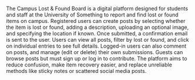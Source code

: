 The Campus Lost & Found Board is a digital platform designed for students and staff at the University of Something to report and find lost or found items on campus. Registered users can create posts by selecting whether the item is lost or found, adding a description, uploading an optional image, and specifying the location if known. Once submitted, a confirmation email is sent to the user. Users can view all posts, filter by lost or found, and click on individual entries to see full details. Logged-in users can also comment on posts, and manage (edit or delete) their own submissions. Guests can browse posts but must sign up or log in to contribute. The platform aims to reduce confusion, make item recovery easier, and replace unreliable methods like sticky notes or scattered social media posts.